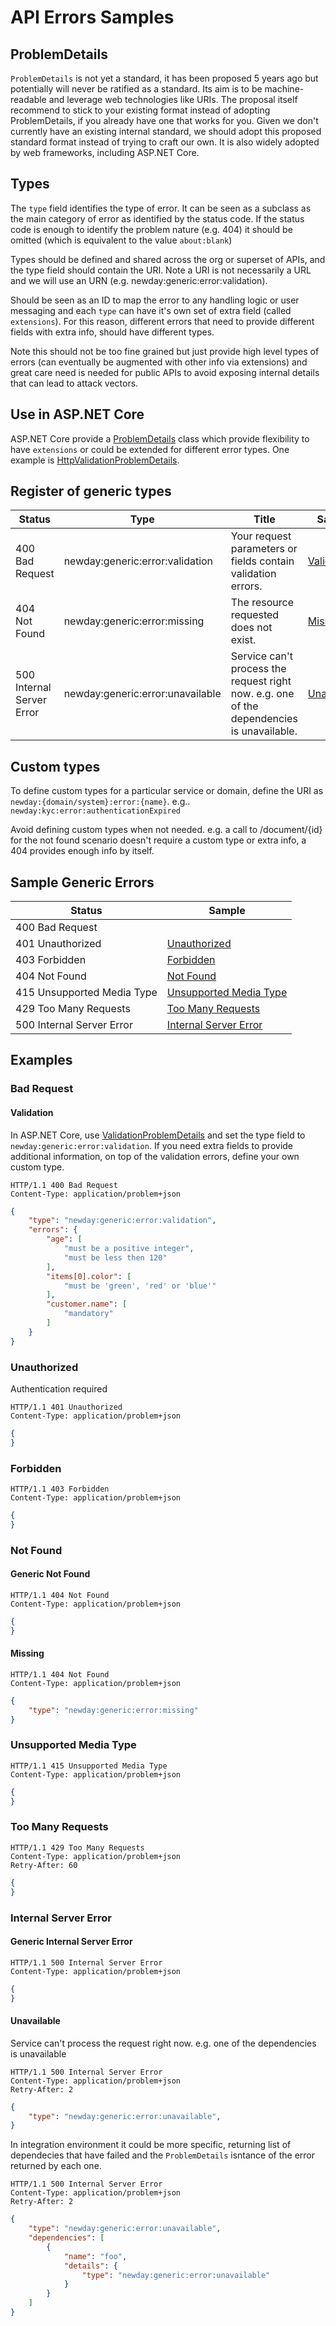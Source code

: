 # API Errors Samples

## ProblemDetails
`ProblemDetails` is not yet a standard, it has been proposed 5 years ago but potentially will never be ratified as a standard.
Its aim is to be machine-readable and leverage web technologies like URIs.
The proposal itself recommend to stick to your existing format instead of adopting ProblemDetails, if you already have one that works for you.
Given we don't currently have an existing internal standard, we should adopt this proposed standard format instead of trying to craft our own.
It is also widely adopted by web frameworks, including ASP.NET Core.

## Types

The `type` field identifies the type of error. It can be seen as a subclass as the main category of error as identified by the status code. If the status code is enough to identify the problem nature (e.g. 404) it should be omitted (which is equivalent to the value `about:blank`)

Types should be defined and shared across the org or superset of APIs, and the type field should contain the URI. Note a URI is not necessarily a URL and we will use an URN (e.g. newday:generic:error:validation).

Should be seen as an ID to map the error to any handling logic or user messaging and each `type` can have it's own set of extra field (called `extensions`). For this reason, different errors that need to provide different fields with extra info, should have different types.

Note this should not be too fine grained but just provide high level types of errors (can eventually be augmented with other info via extensions) and great care need is needed for public APIs to avoid exposing internal details that can lead to attack vectors.

## Use in ASP.NET Core

ASP.NET Core provide a [ProblemDetails](https://docs.microsoft.com/en-us/dotnet/api/microsoft.aspnetcore.mvc.problemdetails?view=aspnetcore-6.0) class which provide flexibility to have `extensions` or could be extended for different error types.
One example is [HttpValidationProblemDetails](https://docs.microsoft.com/en-us/dotnet/api/microsoft.aspnetcore.http.httpvalidationproblemdetails?view=aspnetcore-6.0).

## Register of generic types

| Status | Type | Title | Sample |
| ------ | ---- | ----- | ------ |
| 400 Bad Request | newday:generic:error:validation | Your request parameters or fields contain validation errors. | [Validation](#validation) |
| 404 Not Found | newday:generic:error:missing | The resource requested does not exist. | [Missing](#missing) |
| 500 Internal Server Error | newday:generic:error:unavailable | Service can't process the request right now. e.g. one of the dependencies is unavailable. | [Unavailable](#unavailable) |

## Custom types

To define custom types for a particular service or domain, define the URI as `newday:{domain/system}:error:{name}`. e.g.. `newday:kyc:error:authenticationExpired`

Avoid defining custom types when not needed. e.g. a call to /document/{id} for the not found scenario doesn't require a custom type or extra info, a 404 provides enough info by itself.

## Sample Generic Errors

| Status | Sample |
| ------ | ------ |
| 400 Bad Request |  |
| 401 Unauthorized | [Unauthorized](#unauthorized) |
| 403 Forbidden | [Forbidden](#forbidden) |
| 404 Not Found | [Not Found](#generic-not-found) |
| 415 Unsupported Media Type | [Unsupported Media Type](#unsupported-media-type) |
| 429 Too Many Requests | [Too Many Requests](#too-many-requests) |
| 500 Internal Server Error | [Internal Server Error](#generic-internal-server-error) |

## Examples

### Bad Request

#### Validation

In ASP.NET Core, use [ValidationProblemDetails](https://docs.microsoft.com/en-us/dotnet/api/microsoft.aspnetcore.mvc.validationproblemdetails?view=aspnetcore-6.0) and set the type field to `newday:generic:error:validation`.
If you need extra fields to provide additional information, on top of the validation errors, define your own custom type.

```text
HTTP/1.1 400 Bad Request
Content-Type: application/problem+json
```

```json
{
    "type": "newday:generic:error:validation",
    "errors": {
        "age": [
            "must be a positive integer",
            "must be less then 120"
        ],
        "items[0].color": [
            "must be 'green', 'red' or 'blue'"
        ],
        "customer.name": [
            "mandatory"
        ]
    }
}
```

### Unauthorized

Authentication required

```text
HTTP/1.1 401 Unauthorized
Content-Type: application/problem+json
```

```json
{
}
```

### Forbidden

```text
HTTP/1.1 403 Forbidden
Content-Type: application/problem+json
```

```json
{
}
```

### Not Found

#### Generic Not Found

```text
HTTP/1.1 404 Not Found
Content-Type: application/problem+json
```

```json
{
}
```

#### Missing

```text
HTTP/1.1 404 Not Found
Content-Type: application/problem+json
```

```json
{
    "type": "newday:generic:error:missing"
}
```

### Unsupported Media Type

```text
HTTP/1.1 415 Unsupported Media Type
Content-Type: application/problem+json
```

```json
{
}
```

### Too Many Requests

```text
HTTP/1.1 429 Too Many Requests
Content-Type: application/problem+json
Retry-After: 60
```

```json
{
}
```

### Internal Server Error

#### Generic Internal Server Error

```text
HTTP/1.1 500 Internal Server Error
Content-Type: application/problem+json
```

```json
{
}
```

#### Unavailable

Service can't process the request right now. e.g. one of the dependencies is unavailable

```text
HTTP/1.1 500 Internal Server Error
Content-Type: application/problem+json
Retry-After: 2
```

```json
{
    "type": "newday:generic:error:unavailable",
}
```

In integration environment it could be more specific, returning list of dependecies that have failed and the `ProblemDetails` isntance of the error returned by each one.

```text
HTTP/1.1 500 Internal Server Error
Content-Type: application/problem+json
Retry-After: 2
```

```json
{
    "type": "newday:generic:error:unavailable",
    "dependencies": [
        {
            "name": "foo",
            "details": {
                "type": "newday:generic:error:unavailable"
            }
        }
    ]
}
```
